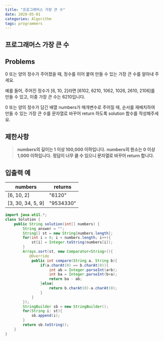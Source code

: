 ```yaml
---
title: "프로그래머스 가장 큰 수"
date: 2020-05-01 
categories: Algorithm
tags: programmers
---
```

## 프로그래머스 가장 큰 수

## Problems
0 또는 양의 정수가 주어졌을 때, 정수를 이어 붙여 만들 수 있는 가장 큰 수를 알아내 주세요.

예를 들어, 주어진 정수가 [6, 10, 2]라면 [6102, 6210, 1062, 1026, 2610, 2106]를 만들 수 있고, 이중 가장 큰 수는 6210입니다.

0 또는 양의 정수가 담긴 배열 numbers가 매개변수로 주어질 때, 순서를 재배치하여 만들 수 있는 가장 큰 수를 문자열로 바꾸어 return 하도록 solution 함수를 작성해주세요.

## 제한사항
> <b>numbers의 길이는 1 이상 100,000 이하입니다.</b>
> <b>numbers의 원소는 0 이상 1,000 이하입니다.</b>
> <b>정답이 너무 클 수 있으니 문자열로 바꾸어 return 합니다.</b>

## 입출력 예

|numbers|returns|
|----------|------|
|[6, 10, 2]|"6120"|
|[3, 30, 34, 5, 9]|"9534330"|

```java
import java.util.*;
class Solution {
    public String solution(int[] numbers) {
        String answer = "";
        String[] st = new String[numbers.length];
        for(int i = 0; i < numbers.length; i++){
            st[i] = Integer.toString(numbers[i]);
        }
        Arrays.sort(st, new Comparator<String>(){
           @Override
            public int compare(String a, String b){
                if(a.charAt(0) == b.charAt(0)){
                    int ab = Integer.parseInt(a+b);
                    int ba = Integer.parseInt(b+a);
                    return ba - ab;
                }else{
                    return b.charAt(0)-a.charAt(0);
                } 
            }
        });
        StringBuilder sb = new StringBuilder();
        for(String i: st){
            sb.append(i);
        }
        return sb.toString();
    }
}
```

